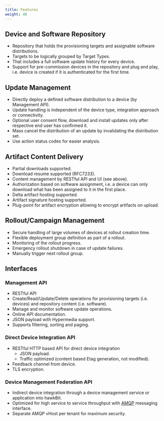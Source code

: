 ```yaml
---
title: Features
weight: 40
---
```


## Device and Software Repository

- Repository that holds the provisioning targets and assignable software distributions.
- Targets to be logically grouped by Target Types.
- That includes a full software update history for every device.
- Support for pre-commission devices in the repository and plug and play, i.e. device is created if it is authenticated
  for the first time.

## Update Management

- Directly deploy a defined software distribution to a device (by Management API).
- Update handling is independent of the device type, integration approach or connectivity.
- Optional user consent flow, download and install updates only after respective end user has confirmed it.
- Mass cancel the distribution of an update by invalidating the distribution set.
- Use action status codes for easier analysis.

## Artifact Content Delivery

- Partial downloads supported.
- Download resume supported (RFC7233).
- Content management by RESTful API and UI (see above).
- Authorization based on software assignment, i.e. a device can only download what has been assigned to it in the first
  place.
- Delta artifact hosting supported.
- Artifact signature hosting supported.
- Plug-point for artifact encryption allowing to encrypt artifacts on upload.

## Rollout/Campaign Management

- Secure handling of large volumes of devices at rollout creation time.
- Flexible deployment group definition as part of a rollout.
- Monitoring of the rollout progress.
- Emergency rollout shutdown in case of update failures.
- Manually trigger next rollout group.

## Interfaces

### Management API

- RESTful API
- Create/Read/Update/Delete operations for provisioning targets (i.e. devices) and repository content (i.e. software).
- Manage and monitor software update operations.
- Online API documentation.
- JSON payload with Hypermedia support.
- Supports filtering, sorting and paging.

### Direct Device Integration API

- RESTful HTTP based API for direct device integration
    - JSON payload.
    - Traffic optimized (content based Etag generation, not modified).
- Feedback channel from device.
- TLS encryption.

### Device Management Federation API

- Indirect device integration through a device management service or application into hawkBit.
- Optimized for high service to service throughput with [AMQP](https://www.rabbitmq.com/amqp-0-9-1-reference.html)
  messaging interface.
- Separate AMQP vHost per tenant for maximum security.

